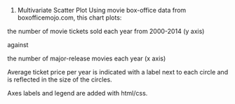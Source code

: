 1) Multivariate Scatter Plot
Using movie box-office data from boxofficemojo.com, this chart plots:

the number of movie tickets sold each year from 2000-2014 (y axis)

against

the number of major-release movies each year (x axis)

Average ticket price per year is indicated with a label next to each circle and is reflected in the size of the circles.

Axes labels and legend are added with html/css.
